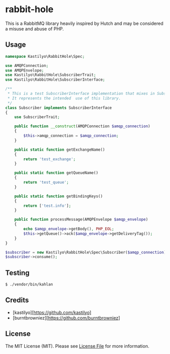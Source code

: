 # rabbit-hole

This is a RabbitMQ library heavily inspired by Hutch and may be considered a misuse and abuse of PHP.

## Usage

``` php
namespace Kastilyo\RabbitHole\Spec;

use AMQPConnection;
use AMQPEnvelope;
use Kastilyo\RabbitHole\SubscriberTrait;
use Kastilyo\RabbitHole\SubscriberInterface;

/**
 * This is a test SubscriberInterface implementation that mixes in SubscriberTrait.
 * It represents the intended  use of this library.
 */
class Subscriber implements SubscriberInterface
{
    use SubscriberTrait;

    public function __construct(AMQPConnection $amqp_connection)
    {
        $this->amqp_connection = $amqp_connection;
    }

    public static function getExchangeName()
    {
        return 'test_exchange';
    }

    public static function getQueueName()
    {
        return 'test_queue';
    }

    public static function getBindingKeys()
    {
        return ['test.info'];
    }

    public function processMessage(AMQPEnvelope $amqp_envelope)
    {
        echo $amqp_envelope->getBody(), PHP_EOL;
        $this->getQueue()->ack($amqp_envelope->getDeliveryTag());
    }
}
```

```php
$subscriber = new Kastilyo\RabbitHole\Spec\Subscriber($amqp_connection);
$subscriber->consume();
```

## Testing

``` bash
$ ./vendor/bin/kahlan
```

## Credits

- [kastilyo][https://github.com/kastilyo]
- [burntbrowniez][https://github.com/burntbrowniez]

## License

The MIT License (MIT). Please see [License File](LICENSE.md) for more information.
